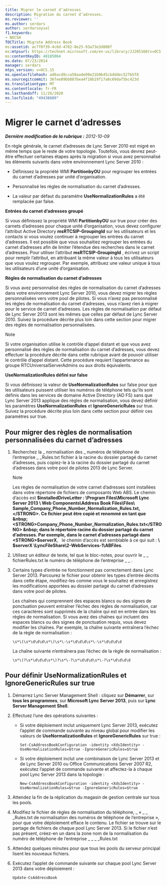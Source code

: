 ```yaml
---
title: Migrer le carnet d’adresses
description: Migration du carnet d’adresses.
ms.reviewer: ''
ms.author: serdars
author: serdarsoysal
f1.keywords:
- NOCSH
TOCTitle: Migrate Address Book
ms:assetid: ac7f0f39-4c6d-4702-8e25-93a73e3d800f
ms:mtpsurl: https://technet.microsoft.com/en-us/library/JJ205160(v=OCS.15)
ms:contentKeyID: 48185064
ms.date: 07/23/2014
manager: serdars
mtps_version: v=OCS.15
ms.openlocfilehash: ad6acd8cca58aa4e09e21b9b45cbdddec527b5f8
ms.sourcegitcommit: 36fee89bb887bea4f18b19f17a8c69daf5bc423d
ms.translationtype: MT
ms.contentlocale: fr-FR
ms.lasthandoff: 11/26/2020
ms.locfileid: "49438609"
---
```

# <a name="migrate-address-book"></a>Migrer le carnet d’adresses

<div data-xmlns="http://www.w3.org/1999/xhtml">

<div class="topic" data-xmlns="http://www.w3.org/1999/xhtml" data-msxsl="urn:schemas-microsoft-com:xslt" data-cs="https://msdn.microsoft.com/">

<div data-asp="https://msdn2.microsoft.com/asp">



</div>

<div id="mainSection">

<div id="mainBody">

<span> </span>

_**Dernière modification de la rubrique :** 2012-10-09_

En règle générale, le carnet d’adresses de Lync Server 2010 est migré en même temps que le reste de votre topologie. Toutefois, vous devrez peut-être effectuer certaines étapes après la migration si vous avez personnalisé les éléments suivants dans votre environnement Lync Server 2010 :

  - Définissez la propriété WMI **PartitionbyOU** pour regrouper les entrées du carnet d’adresses par unité d’organisation.

  - Personnalisé les règles de normalisation du carnet d’adresses.

  - La valeur par défaut du paramètre **UseNormalizationRules** a été remplacée par false.

**Entrées du carnet d’adresses groupé**

Si vous définissez la propriété WMI **PartitionbyOU** sur true pour créer des carnets d’adresses pour chaque unité d’organisation, vous devez configurer l’attribut Active Directory **msRTCSIP-GroupingId** sur les utilisateurs et les contacts si vous voulez continuer à regrouper les entrées du carnet d’adresses. Il est possible que vous souhaitiez regrouper les entrées du carnet d’adresses afin de limiter l’étendue des recherches dans le carnet d’adresses. Pour utiliser l’attribut **msRTCSIP-GroupingId** , écrivez un script pour remplir l’attribut, en attribuant la même valeur à tous les utilisateurs que vous voulez regrouper. Par exemple, attribuez une valeur unique à tous les utilisateurs d’une unité d’organisation.

**Règles de normalisation du carnet d’adresses**

Si vous avez personnalisé des règles de normalisation du carnet d’adresses dans votre environnement Lync Server 2010, vous devez migrer les règles personnalisées vers votre pool de pilotes. Si vous n’avez pas personnalisé les règles de normalisation du carnet d’adresses, vous n’avez rien à migrer pour le service de carnet d’adresses. Les règles de normalisation par défaut de Lync Server 2013 sont les mêmes que celles par défaut de Lync Server 2010. Suivez la procédure décrite plus loin dans cette section pour migrer des règles de normalisation personnalisées.

<div>


> [!NOTE]  
> Si votre organisation utilise le contrôle d’appel distant et que vous avez personnalisé des règles de normalisation du carnet d’adresses, vous devez effectuer la procédure décrite dans cette rubrique avant de pouvoir utiliser le contrôle d’appel distant. Cette procédure requiert l’appartenance au groupe RTCUniversalServerAdmins ou aux droits équivalents.



</div>

**UseNormalizationRules défini sur false**

Si vous définissez la valeur de **UseNormalizationRules** sur false pour que les utilisateurs puissent utiliser les numéros de téléphone tels qu’ils sont définis dans les services de domaine Active Directory (AD FS) sans que Lync Server 2013 applique des règles de normalisation, vous devez définir les paramètres **UseNormalizationRules** et **IgnoreGenericRules** sur true. Suivez la procédure décrite plus loin dans cette section pour définir ces paramètres sur true.

<div>

## <a name="to-migrate-address-book-customized-normalization-rules"></a>Pour migrer des règles de normalisation personnalisées du carnet d’adresses

1.  Recherchez la \_ normalisation des \_ numéros de téléphone de l’entreprise \_ \_Rules.txt fichier à la racine du dossier partagé du carnet d’adresses, puis copiez-le à la racine du dossier partagé du carnet d’adresses dans votre pool de pilotes 2013 de Lync Server.
    
    <div>
    

    > [!NOTE]  
    > Les règles de normalisation de votre carnet d’adresses sont installées dans votre répertoire de fichiers de composants Web ABS. Le chemin d’accès est <STRONG>$installedDriveLetter : \Program Files\Microsoft Lync Server 2013 \ Web Components\Address Book Files\Files\ Sample_Company_Phone_Number_Normalization_Rules.txt,</STRONG>. Ce fichier peut être copié et renommé en tant que &nbsp; <STRONG>Company_Phone_Number_Normalization_Rules.txt</STRONG> &nbsp; dans le répertoire racine du dossier partagé du carnet d’adresses. Par exemple, dans le carnet d’adresses partagé dans <STRONG>$serverX</STRONG>, &nbsp; le chemin d’accès est semblable à ce qui suit : <STRONG> \\ $serverX \LyncFileShare\2-WebServices-1\ABFiles</STRONG>.

    
    </div>

2.  Utilisez un éditeur de texte, tel que le bloc-notes, pour ouvrir le \_ \_ fichierRules.txt le numéro de téléphone de l’entreprise \_ \_ .

3.  Certains types d’entrée ne fonctionnent pas correctement dans Lync Server 2013. Parcourez le fichier pour obtenir les types d’entrée décrits dans cette étape, modifiez-les comme vous le souhaitez et enregistrez les modifications apportées au dossier partagé du carnet d’adresses dans votre pool de pilotes.
    
    Les chaînes qui comprennent des espaces blancs ou des signes de ponctuation peuvent entraîner l’échec des règles de normalisation, car ces caractères sont supprimés de la chaîne qui est en entrée dans les règles de normalisation. Si vous avez des chaînes qui incluent des espaces blancs ou des signes de ponctuation requis, vous devez modifier les chaînes. Par exemple, la chaîne suivante entraînera l’échec de la règle de normalisation :
    
        \s*\(\s*\d\d\d\s*\)\s*\-\s*\d\d\d\s*\-\s*\d\d\d\d
    
    La chaîne suivante n’entraînera pas l’échec de la règle de normalisation :
    
        \s*\(?\s*\d\d\d\s*\)?\s*\-?\s*\d\d\d\s*\-?\s*\d\d\d\d

</div>

<div>

## <a name="to-set-usenormalizationrules-and-ignoregenericrules-to-true"></a>Pour définir UseNormalizationRules et IgnoreGenericRules sur true

1.  Démarrez Lync Server Management Shell : cliquez sur **Démarrer**, sur **tous les programmes**, sur **Microsoft Lync Server 2013**, puis sur **Lync Server Management Shell**.

2.  Effectuez l’une des opérations suivantes :
    
      - Si votre déploiement inclut uniquement Lync Server 2013, exécutez l’applet de commande suivante au niveau global pour modifier les valeurs de **UseNormalizationRules** et **IgnoreGenericRules** sur true :
        
            Set-CsAddressBookConfiguration -identity <XdsIdentity> -UseNormalizationRules=$true -IgnoreGenericRules=$true
    
      - Si votre déploiement inclut une combinaison de Lync Server 2013 et de Lync Server 2010 ou Office Communications Server 2007 R2, exécutez l’applet de commande suivante et affectez-la à chaque pool Lync Server 2013 dans la topologie :
        
            New-CsAddressBookConfiguration -identity <XdsIdentity> -UseNormalizationRules=$true -IgnoreGenericRules=$true

3.  Attendez la fin de la réplication du magasin de gestion centrale sur tous les pools.

4.  Modifiez le fichier de règles de normalisation du téléphone, \_ « \_ \_ \_Rules.txt de normalisation des numéros de téléphone de l’entreprise », pour que votre déploiement efface le contenu. Le fichier se trouve sur le partage de fichiers de chaque pool Lync Server 2013. Si le fichier n’est pas présent, créez-en un dans la zone nom de la normalisation du numéro de téléphone de l’entreprise \_ \_ \_ \_Rules.txt

5.  Attendez quelques minutes pour que tous les pools du serveur principal lisent les nouveaux fichiers.

6.  Exécutez l’applet de commande suivante sur chaque pool Lync Server 2013 dans votre déploiement :
    
        Update-CsAddressBook

</div>

</div>

<span> </span>

</div>

</div>

</div>

